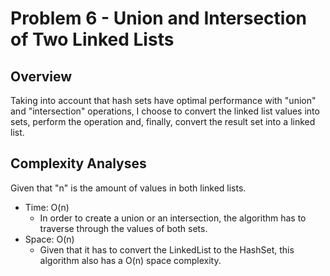 # Problem 6 - Union and Intersection of Two Linked Lists

## Overview

Taking into account that hash sets have optimal performance with "union" and "intersection" operations, I choose to convert the linked list values into sets, perform the operation and, finally, convert the result set into a linked list.

## Complexity Analyses

Given that "n" is the amount of values in both linked lists.

- Time: O(n)
    +  In order to create a union or an intersection, the algorithm has to traverse through the values of both sets.
- Space: O(n)
    + Given that it has to convert the LinkedList to the HashSet, this algorithm also has a O(n) space complexity.